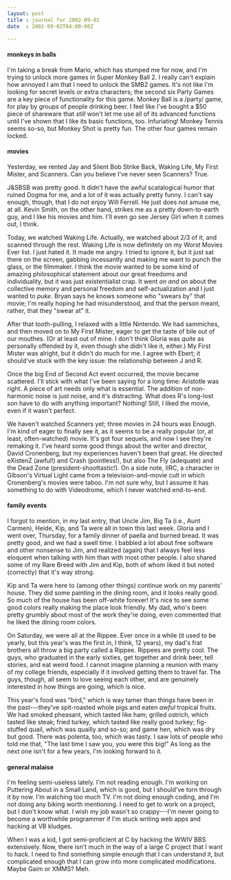 ```yaml
---
layout: post
title : journal for 2002-09-02
date  : 2002-09-02T04:00:00Z

---
```

<h4>monkeys in balls</h4>I'm taking a break from Mario, which has stumped me for now, and I'm trying to unlock more games in Super Monkey Ball 2.  I really can't explain how annoyed I am that I need to unlock the SMB2 games.  It's not like I'm looking for secret levels or extra characters;  the second six Party Games are a key piece of functionality for this game.  Monkey Ball is a /party/ game, for play by groups of people drinking beer.  I feel like I've bought a $50 piece of shareware that <em>still</em> won't let me use all of its advanced functions until I've shown that I like its basic functions, too.  Infuriating!  Monkey Tennis seems so-so, but Monkey Shot is pretty fun.  The other four games remain locked.<h4>movies</h4>Yesterday, we rented Jay and Silent Bob Strike Back, Waking Life, My First Mister, and Scanners.  Can you believe I've never seen Scanners?  True.

J&SBSB was pretty good.  It didn't have the awful scatalogical humor that ruined Dogma for me, and a lot of it was actually pretty funny.  I can't say enough, though, that I do not enjoy Will Ferrell.  He just does not amuse me, at all.  Kevin Smith, on the other hand, strikes me as a pretty down-to-earth guy, and I like his movies and him.  I'll even go see Jersey Girl when it comes out, I think.

Today, we watched Waking Life.  Actually, we watched about 2/3 of it, and scanned through the rest.  Waking Life is now definitely on my Worst Movies Ever list.  I just hated it.  It made me angry.  I tried to ignore it, but it just sat there on the screen, gabbing incessantly and making me want to punch the glass, or the filmmaker.  I think the movie wanted to be some kind of amazing philosophical statement about our great freedoms and individuality, but it was just existentialist crap.  It went <em>on and on</em> about the collective memory and personal freedom and self-actualization and I just wanted to <em>puke</em>.  Bryan says he knows someone who "swears by" that movie;  I'm really hoping he had misunderstood, and that the person meant, rather, that they "swear at" it.

After that tooth-pulling, I relaxed with a little Nintendo.  We had sammiches, and then moved on to My First Mister, eager to get the taste of bile out of our mouthes.  (Or at least out of mine.  I don't think Gloria was <em>quite</em> as personally offended by it, even though she didn't like it, either.)  My First Mister was alright, but it didn't do much for me.  I agree with Ebert;  it should've stuck with the key issue: the relationship between J and R.

Once the big End of Second Act event occurred, the movie became scattered. I'll stick with what I've been saying for a long time:  Aristotle was right.  A piece of art needs only what is essential.  The addition of non-harmonic noise is just noise, and it's distracting.  What does R's long-lost son have to do with anything important?  Nothing!  Still, I liked the movie, even if it wasn't perfect.

We haven't watched Scanners yet;  three movies in 24 hours was Enough.  I'm kind of eager to finally see it, as it seems to be a really popular (or, at least, often-watched) movie.  It's got four sequels, and now I see they're remaking it.  I've heard some good things about the writer and director, David Cronenberg, but my experiences haven't been that great.  He directed eXistenZ (awful!) and Crash (pointless!), but also The Fly (adequate) and the Dead Zone (president-shoottastic!).  On a side note, IIRC, a character in Gibson's Virtual Light came from a television-and-movie cult in which Cronenberg's movies were taboo.  I'm not sure why, but I assume it has something to do with Videodrome, which I never watched end-to-end.<h4>family events</h4>I forgot to mention, in my last entry, that Uncle Jim, Big Ta (i.e., Aunt Carmen), Heide, Kip, and Ta were all in town this last week.  Gloria and I went over, Thursday, for a family dinner of paella and burned bread.  It was pretty good, and we had a swell time.  I babbled a lot about free software and other nonsense to Jim, and realized (again) that I always feel less eloquent when talking with him than with most other people.  I also shared some of my Rare Breed with Jim and Kip, both of whom liked it but noted (correctly) that it's way strong.

Kip and Ta were here to (among other things) continue work on my parents' house.  They did some painting in the dining room, and it looks really good. So much of the house has been off-white forever!  It's nice to see some good colors really making the place look friendly.  My dad, who's been pretty grumbly about most of the work they're doing, even commented that he liked the dining room colors.

On Saturday, we were all at the Rippee.  Ever once in a while (it used to be yearly, but this year's was the first in, I think, 12 years), my dad's frat brothers all throw a big party called a Rippee.  Rippees are pretty cool.  The guys, who graduated in the early sixties, get together and drink beer, tell stories, and eat weird food.  I cannot imagine planning a reunion with many of my college friends, especially if it involved getting them to travel far.  The guys, though, all seem to love seeing each other, and are genuinely interested in how things are going, which is nice.

This year's food was "bird," which is way tamer than things have been in the past---they've spit-roasted whole pigs and eaten <em>awful</em> tropical fruits.  We had smoked pheasant, which tasted like ham; grilled ostrich, which tasted like steak; fried turkey, which tasted like really good turkey; fig-stuffed quail, which was quailly and so-so; and game hen, which was dry but good.  There was polenta, too, which was tasty.  I saw lots of people who told me that, "The last time I saw you, you were this big!"  As long as the next one isn't for a few years, I'm looking forward to it.<h4>general malaise</h4>I'm feeling semi-useless lately.  I'm not reading enough.  I'm working on Puttering About in a Small Land, which is good, but I should've torn through it by now.  I'm watching too much TV.  I'm not doing enough coding, and I'm not doing any biking worth mentioning.  I need to get to work on a project, but I don't know what.  I wish my job wasn't so crappy---I'm never going to become a worthwhile programmer if I'm stuck writing web apps and hacking at VB kludges.

When I was a kid, I got semi-proficient at C by hacking the WWIV BBS extensively.  Now, there isn't much in the way of a large C project that I want to hack.  I need to find something simple enough that I can understand it, but complicated enough that I can grow into more complicated modifications.  Maybe Gaim or XMMS?  Meh.

